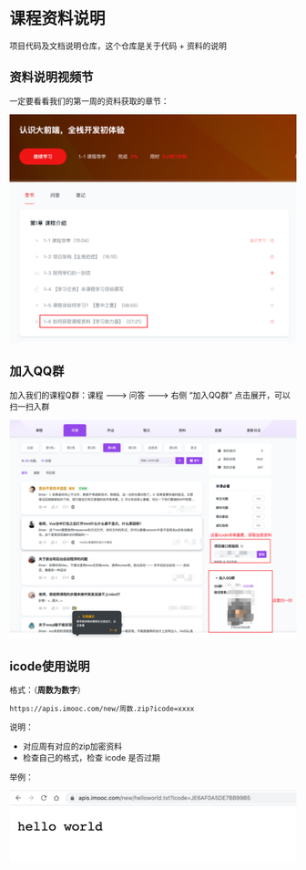 # 课程资料说明

项目代码及文档说明仓库，这个仓库是关于代码 + 资料的说明



## 资料说明视频节

一定要看看我们的第一周的资料获取的章节：

![image-20210525194817073](./assets/image-20210525194817073.png)



## 加入QQ群

加入我们的课程Q群：课程 ---> 问答 ---> 右侧 “加入QQ群” 点击展开，可以扫一扫入群

![image-20210525195001640](./assets/image-20210525195001640.png)

## icode使用说明

格式：（**周数为数字**）

```
https://apis.imooc.com/new/周数.zip?icode=xxxx
```

说明：

- 对应周有对应的zip加密资料
- 检查自己的格式，检查 icode 是否过期



举例：

![image-20210525195248956](./assets/image-20210525195248956.png)

